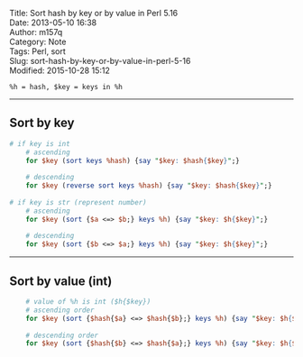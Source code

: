 Title: Sort hash by key or by value in Perl 5.16  
Date: 2013-05-10 16:38  
Author: m157q  
Category: Note  
Tags: Perl, sort  
Slug: sort-hash-by-key-or-by-value-in-perl-5-16  
Modified: 2015-10-28 15:12  
  
  
`%h = hash, $key = keys in %h`  
  
---  
  
## Sort by key  
  
```perl  
# if key is int  
    # ascending  
    for $key (sort keys %hash) {say "$key: $hash{$key}";}  
  
    # descending  
    for $key (reverse sort keys %hash) {say "$key: $hash{$key}";}  
  
# if key is str (represent number)  
    # ascending  
    for $key (sort {$a <=> $b;} keys %h) {say "$key: $h{$key}";}  
  
    # descending  
    for $key (sort {$b <=> $a;} keys %h) {say "$key: $h{$key}";}  
```  
  
---  
  
## Sort by value (int)  
  
```perl  
    # value of %h is int ($h{$key})  
    # ascending order  
    for $key (sort {$hash{$a} <=> $hash{$b};} keys %h) {say "$key: $h{$key}";}  
  
    # descending order  
    for $key (sort {$hash{$b} <=> $hash{$a};} keys %h) {say "$key: $h{$key}";}  
```  
